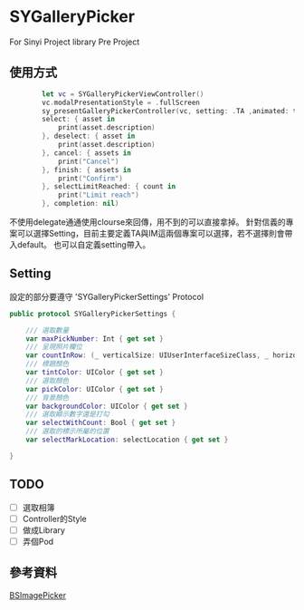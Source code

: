 # SYGalleryPicker
For Sinyi Project library Pre Project

## 使用方式
```swift
        let vc = SYGalleryPickerViewController()
        vc.modalPresentationStyle = .fullScreen
        sy_presentGalleryPickerController(vc, setting: .TA ,animated: true,
        select: { asset in
            print(asset.description)
        }, deselect: { asset in
            print(asset.description)
        }, cancel: { assets in
            print("Cancel")
        }, finish: { assets in
            print("Confirm")
        }, selectLimitReached: { count in
            print("Limit reach")
        }, completion: nil)
```
不使用delegate通通使用clourse來回傳，用不到的可以直接拿掉。
針對信義的專案可以選擇Setting，目前主要定義TA與IM這兩個專案可以選擇，若不選擇則會帶入default。
也可以自定義setting帶入。
## Setting
設定的部分要遵守 'SYGalleryPickerSettings' Protocol

```swift
public protocol SYGalleryPickerSettings {

    /// 選取數量
    var maxPickNumber: Int { get set }
    /// 呈現照片欄位
    var countInRow: (_ verticalSize: UIUserInterfaceSizeClass, _ horizontalSize: UIUserInterfaceSizeClass) -> Int { get set }
    /// 標題顏色
    var tintColor: UIColor { get set }
    /// 選取顏色
    var pickColor: UIColor { get set }
    /// 背景顏色
    var backgroundColor: UIColor { get set }
    /// 選取顯示數字還是打勾
    var selectWithCount: Bool { get set }
    /// 選取的標示所屬的位置
    var selectMarkLocation: selectLocation { get set }

}
```

## TODO
- [ ] 選取相簿
- [ ] Controller的Style
- [ ] 做成Library
- [ ] 弄個Pod

## 參考資料
[BSImagePicker](https://github.com/mikaoj/BSImagePicker)